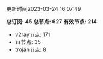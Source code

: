 更新时间2023-03-24 16:07:49

**总订阅: 45**
**总节点: 627**
**有效节点: 214**
- v2ray节点: 171
- ss节点: 35
- trojan节点: 8
